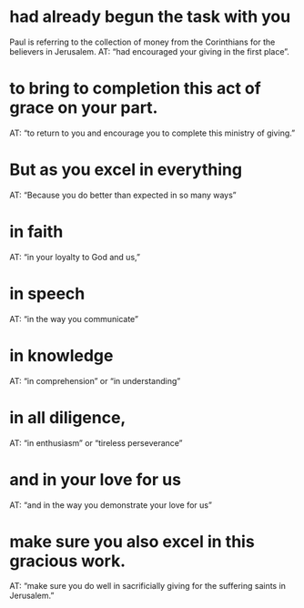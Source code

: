 #  had already begun the task with you 
Paul is referring to the collection of money from
the Corinthians for the believers in Jerusalem. AT: “had encouraged your giving in the
first place”.
#  to bring to completion this act of grace on your part. 
AT: “to return to you and encourage
you to complete this ministry of giving.”
#  But as you excel in everything 
AT: “Because you do better than expected in so many ways”
#  in faith 
AT: “in your loyalty to God and us,”
#  in speech 
AT: “in the way you communicate”
#  in knowledge 
AT: “in comprehension” or “in understanding”
#  in all diligence, 
AT: “in enthusiasm” or “tireless perseverance”
#  and in your love for us 
AT: “and in the way you demonstrate your love for us”
#  make sure you also excel in this gracious work. 
AT: “make sure you do well in sacrificially giving for the suffering saints in Jerusalem.”

